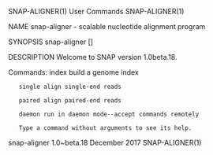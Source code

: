 SNAP-ALIGNER(1)                             User Commands                             SNAP-ALIGNER(1)

NAME
       snap-aligner - scalable nucleotide alignment program

SYNOPSIS
       snap-aligner <command> [<options>]

DESCRIPTION
       Welcome to SNAP version 1.0beta.18.

   Commands:
       index  build a genome index

       single align single-end reads

       paired align paired-end reads

       daemon run in daemon mode--accept commands remotely

       Type a command without arguments to see its help.

snap-aligner 1.0~beta.18                    December 2017                             SNAP-ALIGNER(1)
